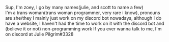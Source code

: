 Sup, I'm zoey, I go by many names(julie, and scott to name a few)  
I'm a trans woman(<sarcasm>trans woman programmer, very rare i know</sarcasm>), pronouns are she/they
I mainly just work on my discord bot nowadays, although I do have a website, I haven't had the time to work on it with the discord bot and (believe it or not) non-programming work
If you ever wanna talk to me, I'm on discord at Julie Pilgrim#3328
<!---
zoey-on-github/zoey-on-github is a ✨ special ✨ repository because its `README.md` (this file) appears on your GitHub profile.
You can click the Preview link to take a look at your changes.
--->
